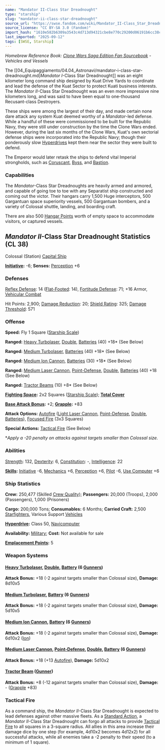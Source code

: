 ```yaml
---
name: "Mandator II-Class Star Dreadnought"
type: "starship"
slug: "mandator-ii-class-star-dreadnought"
source_url: "https://swse.fandom.com/wiki/Mandator_II-Class_Star_Dreadnought"
source_license: "CC BY-SA 3.0 (Fandom)"
import_hash: "1610e582b6309a3543c4d713d94321cbe8e770c29200d06191b6cc38cc3c3556"
last_imported: "2025-09-12"
tags: [SWSE, Starship]
---
```

*Homebrew Reference Book: [Clone Wars Saga Edition Fan Sourcebook](https://swse.fandom.com/wiki/Clone_Wars_Saga_Edition_Fan_Sourcebook) - Vehicles and Vessels*

The [[04_Equipaggiamento/04.04_Astronavi/mandator-i-class-star-dreadnought.md|*Mandator I*-Class Star Dreadnought]] was an eight kilometer long command ship designed by Kuat Drive Yards to coordinate and lead the defense of the Kuat Sector to protect Kuati business interests. The *Mandator II*-Class Star Dreadnought was an even more impressive nine kilometers long, and was said to have been equal to one-thousand Recusant-class Destroyers.

These ships were among the largest of their day, and made certain none dare attack any system Kuat deemed worthy of a *Mandator*-led defense. While a handful of these were commissioned to be built for the Republic Navy, they were still under construction by the time the Clone Wars ended. However, during the last six months of the Clone Wars, Kuat's own sectorial defense ships were incorporated into the Republic Navy; though their ponderously slow [Hyperdrives](https://swse.fandom.com/wiki/Hyperdrives) kept them near the sector they were built to defend.

The Emperor would later retask the ships to defend vital Imperial strongholds, such as [Coruscant](https://swse.fandom.com/wiki/Coruscant), [Byss](https://swse.fandom.com/wiki/Byss), and [Bastion](https://swse.fandom.com/wiki/Bastion).

### Capabilities
The *Mandator*-Class Star Dreadnoughts are heavily armed and armored, and capable of going toe to toe with any Separatist ship constructed and coming out the victor. Their hangars carry 1,500 Huge interceptors, 500 Gargantuan space superiority vessels, 500 Gargantuan bombers, and a variety of Colossal shuttle, landing, and boarding craft.

There are also 500 [Hangar Points](https://swse.fandom.com/wiki/Hangar_Points) worth of empty space to accommodate visitors, or captured vessels.

## *Mandator II*-Class Star Dreadnought Statistics (CL 38)
Colossal (Station) [Capital Ship](https://swse.fandom.com/wiki/Capital_Ship)

**[Initiative](https://swse.fandom.com/wiki/Initiative):** -6; **Senses:** [Perception](https://swse.fandom.com/wiki/Perception) +6
### Defenses
[Reflex Defense](https://swse.fandom.com/wiki/Reflex_Defense_(Vehicles)): 14 ([Flat-Footed](https://swse.fandom.com/wiki/Flat-Footed): 14), [Fortitude Defense](https://swse.fandom.com/wiki/Fortitude_Defense_(Vehicles)): 71; +16 Armor, [Vehicular Combat](https://swse.fandom.com/wiki/Vehicular_Combat)

Hit Points: 2,900; [Damage Reduction](https://swse.fandom.com/wiki/Damage_Reduction): 20; [Shield Rating](https://swse.fandom.com/wiki/Shield_Rating): 325; [Damage Threshold](https://swse.fandom.com/wiki/Damage_Threshold_(Vehicles)): 571
### Offense
**Speed:** Fly 1 Square ([Starship Scale](https://swse.fandom.com/wiki/Starship_Scale))

**Ranged:** [Heavy Turbolaser](https://swse.fandom.com/wiki/Heavy_Turbolaser), [Double](https://swse.fandom.com/wiki/Double), [Batteries](https://swse.fandom.com/wiki/Batteries) (40) +18* (See Below)

**Ranged:** [Medium Turbolaser](https://swse.fandom.com/wiki/Medium_Turbolaser), [Batteries](https://swse.fandom.com/wiki/Batteries) (40) +18* (See Below)

**Ranged:** [Medium Ion Cannon](https://swse.fandom.com/wiki/Medium_Ion_Cannon), [Batteries](https://swse.fandom.com/wiki/Batteries) (30) +18* (See Below)

**Ranged:** [Medium Laser Cannon](https://swse.fandom.com/wiki/Medium_Laser_Cannon), [Point-Defense](https://swse.fandom.com/wiki/Point-Defense), [Double](https://swse.fandom.com/wiki/Double), [Batteries](https://swse.fandom.com/wiki/Batteries) (40) +18 (See Below)

**Ranged:** [Tractor Beams](https://swse.fandom.com/wiki/Tractor_Beams) (10) +8* (See Below)

**[Fighting Space](https://swse.fandom.com/wiki/Fighting_Space):** 2x2 Squares ([Starship Scale](https://swse.fandom.com/wiki/Starship_Scale)); **[Total Cover](https://swse.fandom.com/wiki/Total_Cover)**

**[Base Attack Bonus](https://swse.fandom.com/wiki/Base_Attack_Bonus):** +2; **[Grapple](https://swse.fandom.com/wiki/Grapple):** +83

**Attack Options:** [Autofire](https://swse.fandom.com/wiki/Autofire_(Vehicle_Combat)) ([Light Laser Cannon](https://swse.fandom.com/wiki/Light_Laser_Cannon), [Point-Defense](https://swse.fandom.com/wiki/Point-Defense), [Double](https://swse.fandom.com/wiki/Double), [Batteries](https://swse.fandom.com/wiki/Batteries)), [Focused Fire](https://swse.fandom.com/wiki/Focused_Fire) (3x3 Squares)

**Special Actions:** [Tactical Fire](https://swse.fandom.com/wiki/Tactical_Fire) (See Below)

**Apply a -20 penalty on attacks against targets smaller than Colossal size.*
### Abilities
[Strength](https://swse.fandom.com/wiki/Strength): 132, [Dexterity](https://swse.fandom.com/wiki/Dexterity): 6, [Constitution](https://swse.fandom.com/wiki/Constitution): -, [Intelligence](https://swse.fandom.com/wiki/Intelligence): 22

**[Skills](https://swse.fandom.com/wiki/Skills):** [Initiative](https://swse.fandom.com/wiki/Initiative) -6, [Mechanics](https://swse.fandom.com/wiki/Mechanics) +6, [Perception](https://swse.fandom.com/wiki/Perception) +6, [Pilot](https://swse.fandom.com/wiki/Pilot) -6, [Use Computer](https://swse.fandom.com/wiki/Use_Computer) +6
### Ship Statistics
**Crew:** 250,477 (Skilled [Crew Quality](https://swse.fandom.com/wiki/Crew_Quality)); **Passengers:** 20,000 (Troops), 2,000 (Passengers), 1,000 (Prisoners)

**Cargo:** 200,000 Tons; **Consumables:** 6 Months; **Carried Craft:** 2,500 [Starfighters](https://swse.fandom.com/wiki/Starfighters), Various Support [Vehicles](https://swse.fandom.com/wiki/Vehicles)

**[Hyperdrive](https://swse.fandom.com/wiki/Hyperdrive):** Class 50, [Navicomputer](https://swse.fandom.com/wiki/Navicomputer)

**Availability:** [Military](https://swse.fandom.com/wiki/Military); **Cost:** Not available for sale

**[Emplacement Points](https://swse.fandom.com/wiki/Emplacement_Points):** 5
### Weapon Systems
#### **[Heavy Turbolaser](https://swse.fandom.com/wiki/Heavy_Turbolaser), [Double](https://swse.fandom.com/wiki/Double), [Battery](https://swse.fandom.com/wiki/Battery) (6 [Gunners](https://swse.fandom.com/wiki/Gunners))**
**Attack Bonus:** +18 (-2 against targets smaller than Colossal size), **Damage:** 8d10x5
#### **[Medium Turbolaser](https://swse.fandom.com/wiki/Medium_Turbolaser), [Battery](https://swse.fandom.com/wiki/Battery) (6 [Gunners](https://swse.fandom.com/wiki/Gunners))**
**Attack Bonus:** +18 (-2 against targets smaller than Colossal size), **Damage:** 5d10x5
#### **[Medium Ion Cannon](https://swse.fandom.com/wiki/Medium_Ion_Cannon), [Battery](https://swse.fandom.com/wiki/Battery) (6 [Gunners](https://swse.fandom.com/wiki/Gunners))**
**Attack Bonus:** +18 (-2 against targets smaller than Colossal size), **Damage:** 6d10x2 ([Ion](https://swse.fandom.com/wiki/Ion))
#### **[Medium Laser Cannon](https://swse.fandom.com/wiki/Medium_Laser_Cannon), [Point-Defense](https://swse.fandom.com/wiki/Point-Defense), [Double](https://swse.fandom.com/wiki/Double), [Battery](https://swse.fandom.com/wiki/Battery) (6 [Gunners](https://swse.fandom.com/wiki/Gunners))**
**Attack Bonus:** +18 (+13 [Autofire](https://swse.fandom.com/wiki/Autofire_(Vehicle_Combat))), **Damage:** 5d10x2
#### **[Tractor Beam](https://swse.fandom.com/wiki/Tractor_Beam) ([Gunner](https://swse.fandom.com/wiki/Gunner))**
**Attack Bonus:** +8 (-12 against targets smaller than Colossal size), **Damage:** - ([Grapple](https://swse.fandom.com/wiki/Grapple) +83)
### Tactical Fire
As a command ship, the *Mandator II*-Class Star Dreadnought is expected to lead defenses against other massive fleets. As a [Standard Action](https://swse.fandom.com/wiki/Standard_Action), a *Mandator II*-Class Star Dreadnought can forgo all attacks to provide [Tactical Fire](https://swse.fandom.com/wiki/Tactical_Fire) to all squares in a 3-square radius. All allies in this area increase their damage dice by one step (for example, 4d10x2 becomes 4d12x2) for all successful attacks, while all enemies take a -2 penalty to their speed (to a minimum of 1 square).